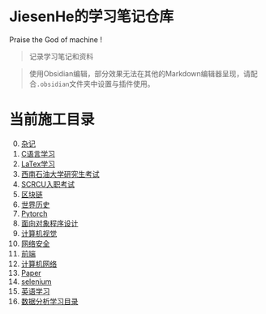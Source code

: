 # JiesenHe的学习笔记仓库

Praise the God of machine !

> 记录学习笔记和资料

> 使用Obsidian编辑，部分效果无法在其他的Markdown编辑器呈现，请配合`.obsidian`文件夹中设置与插件使用。

# 当前施工目录

0. [杂记](杂记/杂记menu.md)
1. [C语言学习](C语言/C语言学习目录.md)
2. [LaTex学习](Latex学习/LaTex学习目录.md)
3. [西南石油大学研究生考试](SWPU/西南石油大学研究生考试相关.md)
4. [SCRCU入职考试](SCRCU/SCRCU入职考试.md)
5. [区块链](区块链/区块链知识点.md)
6. [世界历史](时代年表/历史时间轴.md)
7. [Pytorch](pytorch/Pytorch基础--以MINIST手写识别为例.md)
8. [面向对象程序设计](面向对象程序设计/面向对象程序设计.md)
9. [计算机视觉](计算机视觉/计算机视觉.md)
10. [网络安全](网络安全/信息与网络安全笔记.md)
11. [前端](前端/前端学习路线.md)
12. [计算机网络](计算机网络/计算机网络.md)
13. [Paper](论文/基础知识.md)
14. [selenium](软件测试/selenium语法（java）.md)
15. [英语学习](英语/英语学习目录.md)
16. [数据分析学习目录](数据分析/数据分析学习目录.md)






